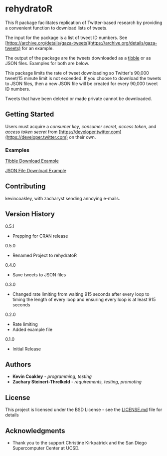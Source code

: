 # rehydratoR

This R package facilitates replication of Twitter-based research by providing a convenient function to download lists of tweets.

The input for the package is a list of tweet ID numbers. See [https://archive.org/details/gaza-tweets](https://archive.org/details/gaza-tweets) for an example. 

The output of the package are the tweets downloaded as a [tibble](https://CRAN.R-project.org/package=tibble) or as JSON files. Examples for both are below.

This package limits the rate of tweet downloading so Twitter's 90,000 tweet/15 minute limit is not exceeded. If you choose to download the tweets to JSON files, then a new JSON file will be created for every 90,000 tweet ID numbers.

Tweets that have been deleted or made private cannot be downloaded.

## Getting Started

Users must acquire a *consumer key*, *consumer secret*, *access token*, and *access token secret* from [https://developer.twitter.com](https://developer.twitter.com) on their own.

### Examples

[Tibble Download Example](https://github.com/kevincoakley/rehydratoR/blob/master/example/example_tibble_download.R)
	
[JSON File Download Example](https://github.com/kevincoakley/rehydratoR/blob/master/example/example_json_file_download.R)

## Contributing

kevincoakley, with zacharyst sending annoying e-mails.

## Version History

0.5.1

* Prepping for CRAN release

0.5.0

* Renamed Project to rehydratoR

0.4.0

* Save tweets to JSON files

0.3.0

* Changed rate limiting from waiting 915 seconds after every loop to timing the length of every loop and ensuring every loop is at least 915 seconds

0.2.0

* Rate limiting
* Added example file

0.1.0

* Initial Release

## Authors

* **Kevin Coakley** - *programming, testing* 
* **Zachary Steinert-Threlkeld** - *requirements, testing, promoting*

## License

This project is licensed under the BSD License - see the [LICENSE.md](LICENSE.md) file for details

## Acknowledgments

* Thank you to the support Christine Kirkpatrick and the San Diego Supercomputer Center at UCSD.
